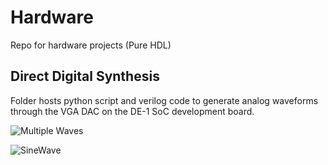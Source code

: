 # Hardware
Repo for hardware projects (Pure HDL) 

## Direct Digital Synthesis
Folder hosts python script and verilog code to generate analog waveforms through the VGA DAC on the DE-1 SoC development board.

![Multiple Waves](/scopepicsDDS/10khz.png?raw=true "10KHz waves")

![SineWave](/scopepicsDDS/sine_5khz.png?raw=true "5KHz Sine wave")

